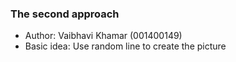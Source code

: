 ### The second approach
* Author: Vaibhavi Khamar (001400149)
* Basic idea: Use random line to create the picture